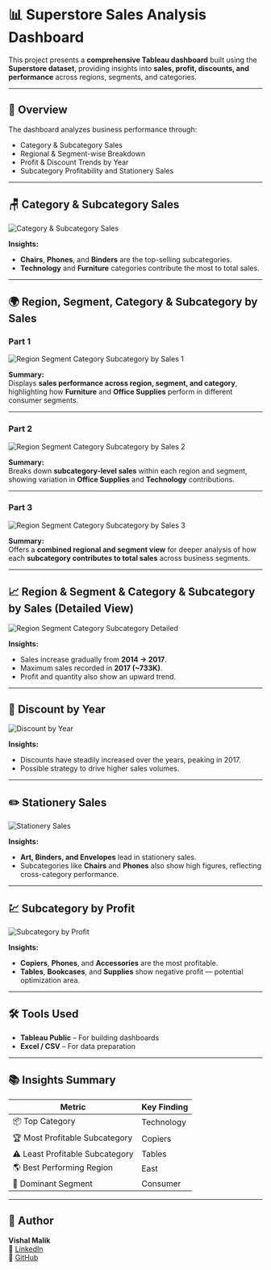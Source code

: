 # 📊 Superstore Sales Analysis Dashboard  

This project presents a **comprehensive Tableau dashboard** built using the **Superstore dataset**, providing insights into **sales, profit, discounts, and performance** across regions, segments, and categories.

---

## 🧭 Overview  

The dashboard analyzes business performance through:  
- Category & Subcategory Sales  
- Regional & Segment-wise Breakdown  
- Profit & Discount Trends by Year  
- Subcategory Profitability and Stationery Sales  

---

## 🪑 Category & Subcategory Sales  

![Category & Subcategory Sales](images/Screenshot%202025-10-28%20151452.png)

**Insights:**  
- **Chairs**, **Phones**, and **Binders** are the top-selling subcategories.  
- **Technology** and **Furniture** categories contribute the most to total sales.  

---

## 🌍 Region, Segment, Category & Subcategory by Sales  

### Part 1  
![Region Segment Category Subcategory by Sales 1](images/Screenshot%202025-10-28%20151503.png)  

**Summary:**  
Displays **sales performance across region, segment, and category**, highlighting how **Furniture** and **Office Supplies** perform in different consumer segments.  

---

### Part 2  
![Region Segment Category Subcategory by Sales 2](images/Screenshot%202025-10-28%20151559.png)  

**Summary:**  
Breaks down **subcategory-level sales** within each region and segment, showing variation in **Office Supplies** and **Technology** contributions.  

---

### Part 3  
![Region Segment Category Subcategory by Sales 3](images/Screenshot%202025-10-28%20151635.png)  

**Summary:**  
Offers a **combined regional and segment view** for deeper analysis of how each **subcategory contributes to total sales** across business segments.  

---

## 📈 Region & Segment & Category & Subcategory by Sales (Detailed View)  

![Region Segment Category Subcategory Detailed](images/Screenshot%202025-10-28%20151715.png)

**Insights:**  
- Sales increase gradually from **2014 → 2017**.  
- Maximum sales recorded in **2017 (~733K)**.  
- Profit and quantity also show an upward trend.

---

## 💸 Discount by Year  

![Discount by Year](images/Screenshot%202025-10-28%20151801.png)

**Insights:**  
- Discounts have steadily increased over the years, peaking in 2017.  
- Possible strategy to drive higher sales volumes.  

---

## ✏️ Stationery Sales  

![Stationery Sales](images/Screenshot%202025-10-28%20151819.png)

**Insights:**  
- **Art, Binders, and Envelopes** lead in stationery sales.  
- Subcategories like **Chairs** and **Phones** also show high figures, reflecting cross-category performance.  

---

## 💹 Subcategory by Profit  

![Subcategory by Profit](images/Screenshot%202025-10-28%20151829.png)

**Insights:**  
- **Copiers**, **Phones**, and **Accessories** are the most profitable.  
- **Tables**, **Bookcases**, and **Supplies** show negative profit — potential optimization area.  

---

## 🛠️ Tools Used  

- **Tableau Public** – For building dashboards  
- **Excel / CSV** – For data preparation  

---

## 📚 Insights Summary  

| Metric | Key Finding |
|--------|--------------|
| 📦 Top Category | Technology |
| 🏆 Most Profitable Subcategory | Copiers |
| ⚠️ Least Profitable Subcategory | Tables |
| 🌎 Best Performing Region | East |
| 🧍 Dominant Segment | Consumer |

---

## 👤 Author  
**Vishal Malik**  
🔗 [LinkedIn](https://www.linkedin.com/in/vishalmalik18/)  
🔗 [GitHub](https://github.com/vishalmalik18)
